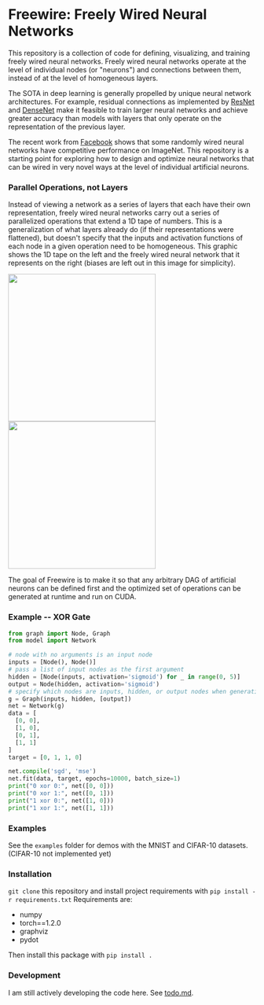 # Freewire: Freely Wired Neural Networks
This repository is a collection of code for defining, visualizing, and training
freely wired neural networks. Freely wired neural networks operate at the level of individual nodes (or "neurons") and connections between them, instead of at
the level of homogeneous layers.

The SOTA in deep learning is generally propelled by unique neural network architectures. For 
example, residual connections as implemented by [ResNet](https://arxiv.org/abs/1512.03385) 
and [DenseNet](https://arxiv.org/abs/1608.06993) make it feasible to train larger neural networks
and achieve greater accuracy than models with layers that only operate on the representation
of the previous layer.

The recent work from [Facebook](https://arxiv.org/abs/1904.01569) shows that some randomly
wired neural networks have competitive performance on ImageNet. This repository
is a starting point for exploring how to design and optimize neural networks
that can be wired in very novel ways at the level of individual artificial neurons.

### Parallel Operations, not Layers
Instead of viewing a network as a series of layers that each have their own representation,
freely wired neural networks carry out a series of parallelized operations that extend a
1D tape of numbers. This is a generalization of what layers already do (if their representations were flattened), 
but doesn't specify that the inputs and activation functions of each node in a given operation need to be homogeneous. 
This graphic shows the 1D tape on the left and the freely wired
neural network that it represents on the right (biases are left out in this image for simplicity).

<img src="https://i.imgur.com/ouGgwEQ.png" height="300"><img src="https://i.imgur.com/13KNQ6f.png" height="300">

The goal of Freewire is to make it so that any arbitrary DAG of artificial neurons 
can be defined first and the optimized set of operations can be generated at runtime
and run on CUDA.


### Example -- XOR Gate
```python
from graph import Node, Graph
from model import Network

# node with no arguments is an input node
inputs = [Node(), Node()]
# pass a list of input nodes as the first argument
hidden = [Node(inputs, activation='sigmoid') for _ in range(0, 5)]
output = Node(hidden, activation='sigmoid')
# specify which nodes are inputs, hidden, or output nodes when generating graph
g = Graph(inputs, hidden, [output])
net = Network(g)
data = [
  [0, 0],
  [1, 0],
  [0, 1],
  [1, 1]
]
target = [0, 1, 1, 0]

net.compile('sgd', 'mse')
net.fit(data, target, epochs=10000, batch_size=1)
print("0 xor 0:", net([0, 0]))
print("0 xor 1:", net([0, 1]))
print("1 xor 0:", net([1, 0]))
print("1 xor 1:", net([1, 1]))
```
### Examples
See the `examples` folder for demos with the MNIST and CIFAR-10 datasets. (CIFAR-10 not implemented yet)

### Installation
`git clone` this repository and install project requirements with `pip install -r requirements.txt`
Requirements are:
* numpy
* torch==1.2.0
* graphviz
* pydot

Then install this package with `pip install .`

### Development
I am still actively developing the code here. See [todo.md](todo.md).